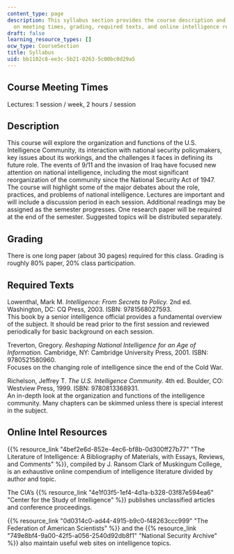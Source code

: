```yaml
---
content_type: page
description: This syllabus section provides the course description and information
  on meeting times, grading, required texts, and online intelligence resources.
draft: false
learning_resource_types: []
ocw_type: CourseSection
title: Syllabus
uid: bb1102c8-ee3c-5b21-0263-5c00bc0d29a5
---
```

## Course Meeting Times

Lectures: 1 session / week, 2 hours / session

## Description

This course will explore the organization and functions of the U.S. Intelligence Community, its interaction with national security policymakers, key issues about its workings, and the challenges it faces in defining its future role. The events of 9/11 and the invasion of Iraq have focused new attention on national intelligence, including the most significant reorganization of the community since the National Security Act of 1947. The course will highlight some of the major debates about the role, practices, and problems of national intelligence. Lectures are important and will include a discussion period in each session. Additional readings may be assigned as the semester progresses. One research paper will be required at the end of the semester. Suggested topics will be distributed separately.

## Grading

There is one long paper (about 30 pages) required for this class. Grading is roughly 80% paper, 20% class participation.

## Required Texts

Lowenthal, Mark M. *Intelligence: From Secrets to Policy.* 2nd ed. Washington, DC: CQ Press, 2003. ISBN: 9781568027593.   
This book by a senior intelligence official provides a fundamental overview of the subject. It should be read prior to the first session and reviewed periodically for basic background on each session.

Treverton, Gregory. *Reshaping National Intelligence for an Age of Information.* Cambridge, NY: Cambridge University Press, 2001. ISBN: 9780521580960.   
Focuses on the changing role of intelligence since the end of the Cold War.

Richelson, Jeffrey T. *The U.S. Intelligence Community.* 4th ed. Boulder, CO: Westview Press, 1999. ISBN: 9780813368931.   
An in-depth look at the organization and functions of the intelligence community. Many chapters can be skimmed unless there is special interest in the subject.

## Online Intel Resources

{{% resource_link "4bef2e6d-852e-4ec6-bf8b-0d300ff27b77" "The Literature of Intelligence: A Bibliography of Materials, with Essays, Reviews, and Comments" %}}, compiled by J. Ransom Clark of Muskingum College, is an exhaustive online compendium of intelligence literature divided by author and topic.

The CIA’s {{% resource_link "4e1f03f5-1ef4-4d1a-b328-03f87e594ea6" "Center for the Study of Intelligence" %}} publishes unclassified articles and conference proceedings.

{{% resource_link "0d0314c0-ad44-4915-b9c0-f48263ccc999" "The Federation of American Scientists" %}} and the {{% resource_link "749e8bf4-9a00-42f5-a056-2540d92db8f1" "National Security Archive" %}} also maintain useful web sites on intelligence topics.